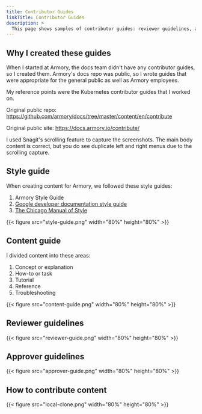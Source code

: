 ```yaml
---
title: Contributor Guides
linkTitle: Contributor Guides
description: >
  This page shows samples of contributor guides: reviewer guidelines, approver guidelines, style guide, and content guide.
---
```


## Why I created these guides

When I started at Armory, the docs team didn't have any contributor guides, so I created them. Armory's docs repo was public, so I wrote guides that were appropriate for the general public as well as Armory employees.

My reference points were the Kubernetes contributor guides that I worked on.


Original public repo: https://github.com/armory/docs/tree/master/content/en/contribute

Original public site: https://docs.armory.io/contribute/

I used Snagit's scrolling feature to capture the screenshots. The main body content is correct, but you do see duplicate left and right menus due to the scrolling capture.

## Style guide

When creating content for Armory, we followed these style guides:

1. Armory Style Guide
1. [Google developer documentation style guide](https://developers.google.com/style)
1. [The Chicago Manual of Style](https://www.chicagomanualofstyle.org/home.html)

{{< figure src="style-guide.png" width="80%" height="80%" >}}

## Content guide

I divided content into these areas:

1. Concept or explanation
1. How-to or task
1. Tutorial
1. Reference
1. Troubleshooting

{{< figure src="content-guide.png" width="80%" height="80%" >}}

## Reviewer guidelines

{{< figure src="reviewer-guide.png" width="80%" height="80%" >}}

## Approver guidelines

{{< figure src="approver-guide.png" width="80%" height="80%" >}}

## How to contribute content

{{< figure src="local-clone.png" width="80%" height="80%" >}}